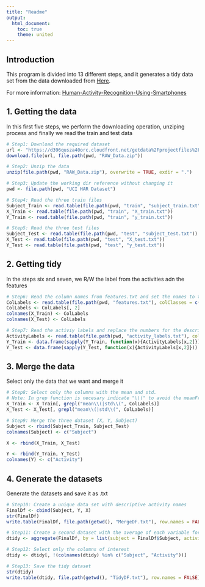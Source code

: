 ```yaml
---
title: "Readme"
output:
  html_document:
    toc: true
    theme: united
---
```


## Introduction

This program is divided into 13 different steps, and it generates a tidy data set from the data downloaded from [Here](https://d396qusza40orc.cloudfront.net/getdata%2Fprojectfiles%2FUCI%20HAR%20Dataset.zip).

For more information: [Human-Activity-Recognition-Using-Smartphones](http://archive.ics.uci.edu/ml/datasets/Human+Activity+Recognition+Using+Smartphones)

## 1. Getting the data

In this first five steps, we perform the downloading operation, unziping process and finally we read the train and test data

```r
# Step1: Download the required dataset
url <- "https://d396qusza40orc.cloudfront.net/getdata%2Fprojectfiles%2FUCI%20HAR%20Dataset.zip"
download.file(url, file.path(pwd, "RAW_Data.zip"))

# Step2: Unzip the data
unzip(file.path(pwd, "RAW_Data.zip"), overwrite = TRUE, exdir = ".")

# Step3: Update the working dir reference without changing it
pwd <- file.path(pwd, "UCI HAR Dataset")

# Step4: Read the three train files
Subject_Train <- read.table(file.path(pwd, "train", "subject_train.txt"))
X_Train <- read.table(file.path(pwd, "train", "X_train.txt"))
Y_Train <- read.table(file.path(pwd, "train", "y_train.txt"))

# Step5: Read the three test files
Subject_Test <- read.table(file.path(pwd, "test", "subject_test.txt"))
X_Test <- read.table(file.path(pwd, "test", "X_test.txt"))
Y_Test <- read.table(file.path(pwd, "test", "y_test.txt"))
```

## 2. Getting tidy

In the steps six and seven, we R/W the label from the activities adn the features

```r
# Step6: Read the column names from features.txt and set the names to the columns in X
ColLabels <- read.table(file.path(pwd, "features.txt"), colClasses = c("integer", "character"))
ColLabels <- ColLabels[, 2]
colnames(X_Train) <- ColLabels
colnames(X_Test) <- ColLabels

# Step7: Read the activiy labels and replace the numbers for the descriptive text in Y
ActivityLabels <- read.table(file.path(pwd, "activity_labels.txt"), colClasses = c("integer", "character"))
Y_Train <- data.frame(sapply(Y_Train, function(x){ActivityLabels[x,2]}))
Y_Test <- data.frame(sapply(Y_Test, function(x){ActivityLabels[x,2]}))
```

## 3. Merge the data

Select only the data that we want and merge it

```r
# Step8: Select only the columns with the mean and std.
# Note: In grep function is necesary indicate "\\(" to avoid the meanFreq parameters 
X_Train <- X_Train[, grepl("mean\\(|std\\(", ColLabels)]
X_Test <- X_Test[, grepl("mean\\(|std\\(", ColLabels)]

# Step9: Merge the three dataset (X, Y, Subject)
Subject <- rbind(Subject_Train, Subject_Test)
colnames(Subject) <- c("Subject")

X <- rbind(X_Train, X_Test)

Y <- rbind(Y_Train, Y_Test)
colnames(Y) <- c("Activity")
```

## 4. Generate the datasets

Generate the datasets and save it as .txt

```r
# Step10: Create a unique data set with descriptive activity names
FinalDf <- cbind(Subject, Y, X)
str(FinalDf)
write.table(FinalDf, file.path(getwd(), "MergeDF.txt"), row.names = FALSE)

# Step11: Create a second dataset with the average of each variable for each activity and subject using aggregate
dtidy <- aggregate(FinalDf, by = list(subject = FinalDf$Subject, activity = FinalDf$Activity), FUN = mean)

# Step12: Select only the columns of interest
dtidy <- dtidy[, !(colnames(dtidy) %in% c("Subject", "Activity"))]

# Step13: Save the tidy dataset
str(dtidy)
write.table(dtidy, file.path(getwd(), "TidyDF.txt"), row.names = FALSE)
```
